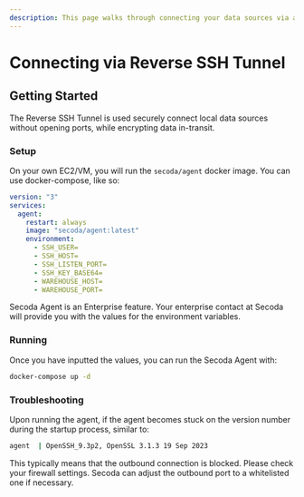 ```yaml
---
description: This page walks through connecting your data sources via a Reverse SSH Tunnel
---
```


# Connecting via Reverse SSH Tunnel

## **Getting Started**

The Reverse SSH Tunnel is used securely connect local data sources without opening ports, while encrypting data in-transit.

### **Setup**

On your own EC2/VM, you will run the `secoda/agent` docker image. You can use docker-compose, like so:

```yml
version: "3"
services:
  agent:
    restart: always
    image: "secoda/agent:latest"
    environment:
      - SSH_USER=
      - SSH_HOST=
      - SSH_LISTEN_PORT=
      - SSH_KEY_BASE64=
      - WAREHOUSE_HOST=
      - WAREHOUSE_PORT=
```

Secoda Agent is an Enterprise feature. Your enterprise contact at Secoda will provide you with the values for the environment variables.

### **Running**

Once you have inputted the values, you can run the Secoda Agent with:

```bash
docker-compose up -d
```

### Troubleshooting

Upon running the agent, if the agent becomes stuck on the version number during the startup process, similar to:

```bash
agent  | OpenSSH_9.3p2, OpenSSL 3.1.3 19 Sep 2023
```

This typically means that the outbound connection is blocked. Please check your firewall settings. Secoda can adjust the outbound port to a whitelisted one if necessary.
